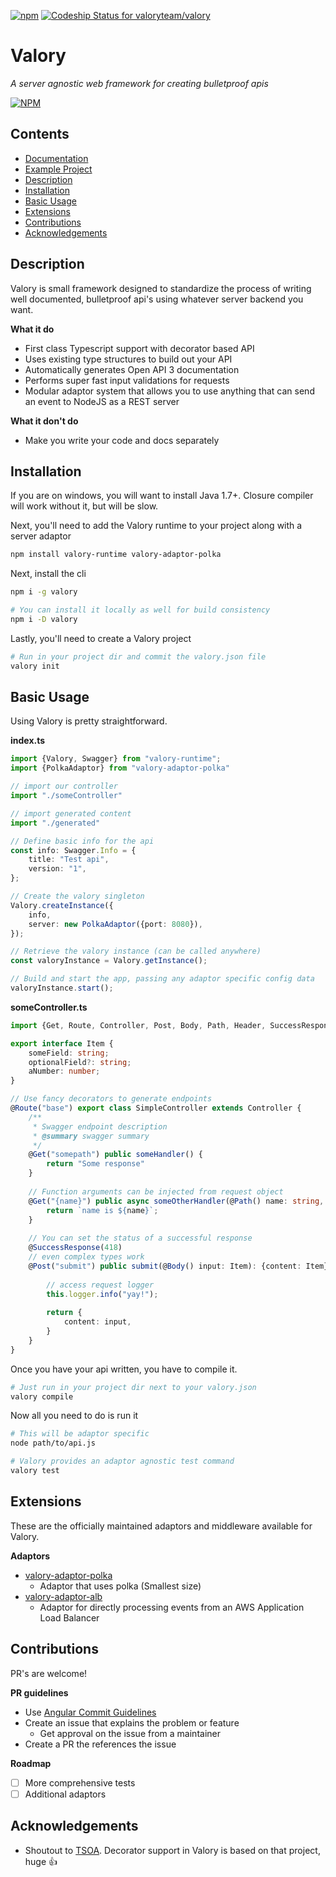 [![npm](https://img.shields.io/npm/v/valory.svg)]()
[![Codeship Status for valoryteam/valory](https://app.codeship.com/projects/b6f4f1f0-fd8c-0136-c8d1-16d62b820b2a/status?branch=master)](https://app.codeship.com/projects/322569)
# Valory
*A server agnostic web framework for creating bulletproof apis*


[![NPM](https://nodei.co/npm/valory.png)](https://nodei.co/npm/valory/)
## Contents
* [Documentation](documentation/index.md)
* [Example Project](https://github.com/valoryteam/valory-example)
* [Description](#description)
* [Installation](#installation)
* [Basic Usage](#basic-usage)
* [Extensions](#extensions)
* [Contributions](#contributions)
* [Acknowledgements](#acknowledgements)

## Description
Valory is small framework designed to standardize the process of writing well documented, bulletproof api's using whatever server backend you want.

**What it do**
* First class Typescript support with decorator based API
* Uses existing type structures to build out your API
* Automatically generates Open API 3 documentation
* Performs super fast input validations for requests
* Modular adaptor system that allows you to use anything that can send an event to NodeJS as a REST server

**What it don't do**
* Make you write your code and docs separately

## Installation
If you are on windows, you will want to install Java 1.7+. Closure compiler will work without it, but will be slow.

Next, you'll need to add the Valory runtime to your project along with a server adaptor
```bash
npm install valory-runtime valory-adaptor-polka
```
Next, install the cli
```bash
npm i -g valory

# You can install it locally as well for build consistency
npm i -D valory
```

Lastly, you'll need to create a Valory project
```bash
# Run in your project dir and commit the valory.json file
valory init
```
## Basic Usage
Using Valory is pretty straightforward.

**index.ts**
```typescript
import {Valory, Swagger} from "valory-runtime";
import {PolkaAdaptor} from "valory-adaptor-polka"

// import our controller
import "./someController"

// import generated content
import "./generated"

// Define basic info for the api
const info: Swagger.Info = {
	title: "Test api",
	version: "1",
};

// Create the valory singleton
Valory.createInstance({
    info,
    server: new PolkaAdaptor({port: 8080}),
});

// Retrieve the valory instance (can be called anywhere)
const valoryInstance = Valory.getInstance();

// Build and start the app, passing any adaptor specific config data
valoryInstance.start();
```

**someController.ts**
```typescript
import {Get, Route, Controller, Post, Body, Path, Header, SuccessResponse} from "valory-runtime";

export interface Item {
    someField: string;
    optionalField?: string;
    aNumber: number;
}

// Use fancy decorators to generate endpoints
@Route("base") export class SimpleController extends Controller {
    /**
     * Swagger endpoint description
     * @summary swagger summary
     */
    @Get("somepath") public someHandler() {
        return "Some response"
    }
    
    // Function arguments can be injected from request object   
    @Get("{name}") public async someOtherHandler(@Path() name: string, @Header() authorization: string): Promise<string> {
        return `name is ${name}`;
    }
    
    // You can set the status of a successful response 
    @SuccessResponse(418)
    // even complex types work    
    @Post("submit") public submit(@Body() input: Item): {content: Item} {
        
        // access request logger
        this.logger.info("yay!");
        
        return {
            content: input,
        }
    }
}

```

Once you have your api written, you have to compile it.
```bash
# Just run in your project dir next to your valory.json
valory compile
```

Now all you need to do is run it
```bash
# This will be adaptor specific
node path/to/api.js

# Valory provides an adaptor agnostic test command
valory test
```

## Extensions
These are the officially maintained adaptors and middleware available for Valory.

**Adaptors**
* [valory-adaptor-polka](https://www.npmjs.com/package/valory-adaptor-polka)
    * Adaptor that uses polka (Smallest size)
* [valory-adaptor-alb](https://www.npmjs.com/package/valory-adaptor-alb)
    * Adaptor for directly processing events from an AWS Application Load Balancer

## Contributions
PR's are welcome!

**PR guidelines**
* Use [Angular Commit Guidelines](https://github.com/angular/angular.js/blob/master/DEVELOPERS.md#-git-commit-guidelines)
* Create an issue that explains the problem or feature
  * Get approval on the issue from a maintainer
* Create a PR the references the issue

**Roadmap**
- [ ] More comprehensive tests
- [ ] Additional adaptors

## Acknowledgements
- Shoutout to [TSOA](https://github.com/lukeautry/tsoa). Decorator support in Valory is based on that project, huge :thumbsup:
